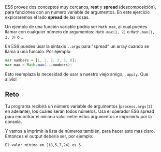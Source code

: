 ES6 provee dos conceptos muy cercanos, **rest** y **spread** (descomposición), para funciones con un número variable de argumentos. En este ejercicio exploraremos el lado **spread** de las cosas.

Un ejemplo de una función variable podria ser `Math.max`, al cual puedes llamar con cualquier número de argumentos: `Math.max(1, 2)` o `Math.max(1, 2, 3)` o ...

En ES6 puedes usar la sintaxis `..args` para "spread" un array cuando se llama a una función. Por ejemplo:

```js
var numbers = [1, 1, 2, 3, 5, 8];
var max = Math.max(...numbers);
```

Esto reemplaza la necesidad de usar a nuestro viejo amigo, `.apply`. Que alivio!

## Reto

Tu programa recibirá un número variable de argumentos (`process.argv[2]` en adelante), los cuales serán todos números. Usa el operador ES6 spread para encontrar el mínimo valor entre estos argumentos e imprimirlo por la consola.

Y vamos a imprimir la lista de números también, para hacer esto mas claro. Entonces el output debería ser, por ejemplo:

```
El valor mínimo en [18,5,7,24] es 5
```
